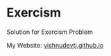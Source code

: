 # Exercism

Solution for Exercism Problem

My Website: [vishnudevtj.github.io](vishnudevtj.github.io)